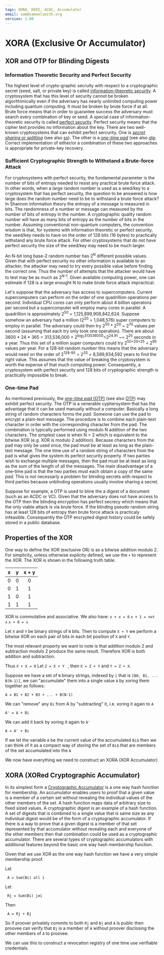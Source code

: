 ```yaml
---
tags: XORA, KERI, ACDC, Accumulator
email: sam@samuelsmith.org
version: 1.00
---
```


# XORA (Exclusive Or Accumulator)

## XOR and OTP for Blinding Digests


### Information Theoretic Security and Perfect Security

The highest level of crypto-graphic secruity with respect to a cryptographic secret (seed, salt, or private key) is called  [information-theoretic security](https://en.wikipedia.org/wiki/Information-theoretic_security). A cryptosystem that has this level of security cannot be broken algorithimically even if the adversary has nearly unlimited computing power including quantum computing. It must be broken by brute force if at all. Brute force means that in order to guarantee success the adversary must search every combination of key or seed. A special case of information-theoretic security is called [perfect security](https://en.wikipedia.org/wiki/Information-theoretic_security). Perfect security means that the cipher text provides no information about the key. There are two well-known cryptosystems that can exhibit perfect sercurity. One is [*secret sharing or splitting*](https://en.wikipedia.org/wiki/Secret_sharing) (see also [ss](http://users.telenet.be/d.rijmenants/en/secretsplitting.htm)). The other is a [*one-time pad*](https://en.wikipedia.org/wiki/One-time_pad) (see also [otp](http://users.telenet.be/d.rijmenants/en/onetimepad.htm). Correct implementation of either/or a combination of these two approaches is appropriate for private-key recovery.

### Sufficient Cryptographic Strength to Withstand a Brute-force Attack

For cryptosystems with perfect security, the fundamental parameter is the number of bits of entropy needed to resist any practical brute force attack. In other words, when a large random number is used as a seed/key to a cryptosystem that has perfect security, the question to be answered is how large does the random number need to be to withstand a brute force attack? In Shannon information theory the entropy of a message is measured in bits. The randomness of a number or message can measured by the number of bits of entropy in the number. A cryptographic quality random number will have as many bits of entropy as the number of bits in the number. Assuming conventional non-quantum computers, the convention wisdom is that, for systems with information theoretic or perfect security, the seed/key needs to have on the order of 128 bits (16 bytes) to practically withstand any brute force attack. For other cryptosystems that do not have perfect security the size of the seed/key may need to be much larger.

An N-bit long base-2 random number has 2<sup>N</sup> different possible values. Given that with perfect security no other information is available to an attacker, the attacker may need to try every possible value before finding the correct one. Thus the number of attempts that the attacker would have to test may be as much as 2<sup>N-1</sup>.  Given available computing power, one can estimate if 128 is a large enought N to make brute force attack impractical.  

Let's suppose that the adversary has access to supercomputers. Current supercomputers can perform on the order of one quadrillion operations per second. Individual CPU cores can only perform about 4 billion operatons per second but a supercomputer will employ many cores in parallel. A quadrillion is approximately 2<sup>50</sup> = 1,125,899,906,842,624. Suppose somehow an adversary had a million (2<sup>20</sup> = 1,048,576) super computers to employ in parallel. The adversary could then try 2<sup>50</sup> * 2<sup>20</sup> = 2<sup>70</sup> values per second (assuming that each try only took one operation).
There are about 3600 * 24 * 365 = 313,536,000 = 2<sup>log<sub>2</sub>313536000</sup>=2<sup>24.91</sup> ~= 2<sup>25</sup> seconds in a year. Thus this set of a million super computers could try 2<sup>50+20+25</sup> = 2<sup>95</sup> values per year. For a 128-bit random number this means that the adversary would need on the order of 2<sup>128-95</sup> = 2<sup>33</sup> = 8,589,934,592 years to find the right value. This assumes that the value of breaking the cryptosystem is worth the expense of that much computing power. Consequently, a cryptosystem with perfect security and 128 bits of cryptographic strength is practically impossible to break.


### One-time Pad

As mentioned previously, the [*one-time pad* (OTP)](https://en.wikipedia.org/wiki/One-time_pad) (see also [OTP](http://users.telenet.be/d.rijmenants/en/onetimepad.htm)) may exhibit perfect security. The OTP is a venerable cyphersystem that has the advantage that it can be used manually without a computer. Basically a long string of random characters forms the *pad*. Someone can use the pad to encrypt a plain-text message. The procedure is to combine each plain-text character in order with the corresponding character from the pad. The combination is typically performed using modulo N addition of the two characters. The simplest case is when  N = 2 which is equivalent to the  bitwise XOR (e.g. XOR is modulo 2 addition). Because characters from the pad may only be used once, the pad must be at least as long as the plain-text message.  The one time use of a random string of characters from the pad is what gives the system its perfect security property. If two parties wish to exchange multiple messages, then the pad must be at least as long as the sum of the length of all the messages. The main disadvantage of a one-time pad is that the two parties must each obtain a copy of the same *pad*. This is not necessarly a problem for blinding secrets with respect to third parties because unblinding operations usually involve sharing a secret.

Suppose for example, a OTP is used to bline the a digest of a document (such as an ACDC or VC). Given that the adversary does not have access to the OTP then the blinding encryption has perfect secrecy which means that the only viable attack is via brute force. If the blinding pseudo random string has at least 128 bits of entropy then brute force attack is practicaly infeasible. Consequently the OTP encrypted digest history could be safely stored in a public database. 

## Properties of the XOR

One way to define the XOR (exclusive OR) is as a bitwise addition modulo 2. For simplicity, unless otherwise explicity defined, we use the `+` to represent the XOR. The XOR is shown in the following truth table.

|x|y|x + y|
|---|---|:-:|
|0|0|0|
|0|1|1|
|1|0|1|
|1|1|1|

XOR is commutative and associative.
We also have:
`x + x = 0`
`x + 1 = not x`
`x + 0 = x`

Let `X` and `Y` be  binary strings of `N` bits. Then to compute `X + Y` we perform a bitwise XOR on each pair of bits in each bit position of `X` and `Y`.

The most relevant property we want to note is that addition modulo 2 and subtraction modulo 2 produce the same result. Therefore XOR is both addition and subtraction.

Thus `X + X = 0`
Let `Z = X + Y ` , then `X = Z + Y` and `Y = Z + X`.

Suppose we have a set of `N` binary strings, indexed by `i` that is `[B0, B1, ... B(N-1)]`, we can "accumulate" them into a single value `A` by xoring them together as follows:

```A = B1 + B2 + B3 + ... + B(N-1)```

We can "remove" any `Bi` from A by "subtracting" it, i.e. xoring it again to `A`

```A' = A + Bi```

We can add it back by xoring it again to `A'`

```A = A' + Bi```

If we let the variable `A` be the current value of the accumulated `Bi`s then we can think of it as a compact way of storing the set of `Bi`s that are members of the set accumulated into the `A`

We now have everything we need to construct an XORA (XOR Accumulator)



## XORA (XORed Cryptographic Accumulator)

In its simplest form a [Cryptographic Accumulator](https://en.wikipedia.org/wiki/Accumulator_(cryptography)) is a one way hash function for membership. An accumulator enables users to proof that a given value is a member of a certain set without revealing the individual values of the other members of the set. A hash function maps data of arbitrary size to fixed sized values. A cryptographic digest is an example of a hash function. A set of digests that is combined to a single value that is same size as any individual digest would be of the form of a cryptographic accumulator. If there is a way to prove that a given digest is a member of that set represented by that accumulator without revealing each and everyone of the other members then that combination could be used as a cryptographic accumulator. There are several types of cryptographic accumulators with additional features beyond the basic one way hash membership function. 

Given that we use XOR as the one way hash function we have a very simple membership proof.

Let

``` A = Sum(Bi) all i```

Let 

``` Rj = Sum(Bi) j≠i```

Then

``` A = Rj + Bj```

So if proover privately commits to both `Rj` and `Bj` and `A` is public then proovee can verify that `Bj` is a member of `A` without proover disclosing the other members of `A` to proovee.


We can use this to construct a revocation registry of one time use verifiable credentials.
